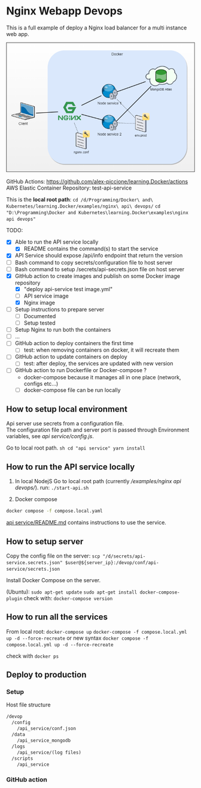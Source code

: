 # Nginx Webapp Devops

This is a full example of deploy a Nginx load balancer for a multi instance web app.  

![images](diagrams/Infrastructure%20with%20NGINX.drawio.png)
  
GitHub Actions: https://github.com/alex-piccione/learning.Docker/actions 
AWS Elastic Container Repository: test-api-service

This is the **local root path**: 
``cd /d/Programming/Docker\ and\ Kubernetes/learning.Docker/examples/nginx\ api\ devops/``
``cd "D:\Programming\Docker and Kubernetes\learning.Docker\examples\nginx api devops"``

TODO:

- [x] Able to run the API service locally
  - [x] README contains the command(s) to start the service
- [x] API Service should expose /api/info endpoint that return the version
- [ ] Bash command to copy secrets/configuration file to host server
- [ ] Bash command to setup /secrets/api-secrets.json file on host server
- [x] GitHub action to create images and publish on some Docker image repository
  - [x] "deploy api-service test image.yml"
  - [ ] API service image
  - [x] Nginx image 
- [ ] Setup instructions to prepare server
  - [ ] Documented
  - [ ] Setup tested
- [ ] Setup Nginx to run both the containers
- [ ] ...
- [ ] GitHub action to deploy containers the first time
  - [ ] test: when removing containers on docker, it will recreate them
- [ ] GitHub action to update containers on deploy
  - [ ] test: after deploy, the services are updated with new version
- [ ] GitHub action to run Dockerfile or Docker-compose ?  
  - docker-compose because it manages all in one place (network, configs etc...)
  - [ ] docker-compose file can be run locally

## How to setup local environment

Api server use secrets from a configuration file.  
The configuration file path and server port is passed through Environment variables, see _api service/config.js_.   

Go to local root path.
``sh
cd "api service"
yarn install
``

## How to run the API service locally

1. In local NodejS
Go to local root path (currently _/examples/nginx api devops/_).
run: ``./start-api.sh``

2. Docker compose
```sh
docker compose -f compose.local.yaml
```

[api service/README.md](api%20service/README.md) contains instructions to use the service.

## How to setup server

Copy the config file on the server:
``scp "/d/secrets/api-service.secrets.json" $user@${server_ip}:/devop/conf/api-service/secrets.json``

Install Docker Compose on the server.

(Ubuntu):
``sudo apt-get update``
``sudo apt-get install docker-compose-plugin``
check with: ``docker-compose version``


## How to run all the services

From local root:
``docker-compose up``
``docker-compose -f compose.local.yml up -d --force-recreate``
or new syntax
``docker compose -f compose.local.yml up -d --force-recreate``

check with
``docker ps``

## Deploy to production

### Setup

Host file structure

```
/devop
  /config
    /api_service/conf.json
  /data
    /api_service_mongodb
  /logs
    /api_service/(log files)
  /scripts
    /api_service
```

### GitHub action

